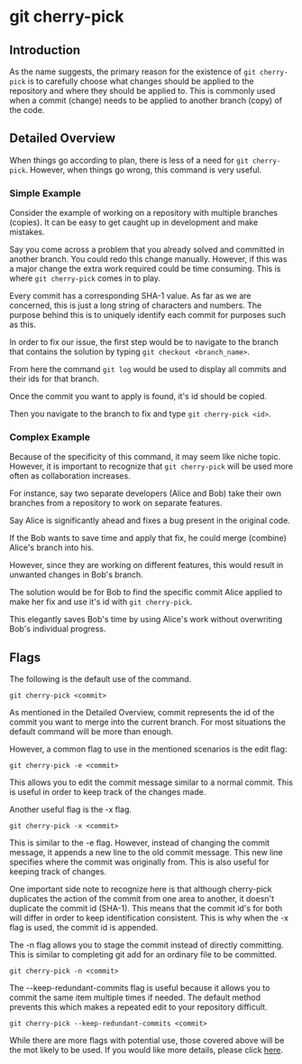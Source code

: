 # git cherry-pick

## Introduction

As the name suggests, the primary reason for the existence of 
`git cherry-pick` is to carefully choose what changes should be
applied to the repository and where they should be applied to. 
This is commonly used when a commit (change) needs to be applied
to another branch (copy) of the code.

## Detailed Overview

When things go according to plan, there is less of a need for 
`git cherry-pick`. However, when things go wrong, this command
is very useful. 

### Simple Example

Consider the example of working on a repository
with multiple branches (copies). It can be easy to get caught up
in development and make mistakes. 

Say you come across a problem
that you already solved and committed in another branch. You could
redo this change manually. However, if this was a major change the
extra work required could be time consuming. This is where `git cherry-pick`
comes in to play. 

Every commit has a corresponding SHA-1 value. As far as we are
concerned, this is just a long string of characters and numbers. The
purpose behind this is to uniquely identify each commit for purposes
such as this. 

In order to fix our issue, the first step would be to
navigate to the branch that contains the solution by typing 
`git checkout <branch_name>`. 

From here the command `git log` would 
be used to display all commits and their ids for that branch.

Once the commit you want to apply is found, it's id should be copied.

Then you navigate to the branch to fix and type `git cherry-pick <id>`.

### Complex Example

Because of the specificity of this command, it may seem like niche topic.
However, it is important to recognize that `git cherry-pick` will be used
more often as collaboration increases. 

For instance, say two separate 
developers (Alice and Bob) take their own branches from a repository to work
on separate features. 

Say Alice is significantly ahead and fixes a bug present
in the original code. 

If the Bob wants to save time and apply
that fix, he could merge (combine) Alice's branch into his. 

However, since they
are working on different features, this would result in unwanted changes in
Bob's branch. 

The solution would be for Bob to find the specific commit Alice
applied to make her fix and use it's id with `git cherry-pick`. 

This elegantly
saves Bob's time by using Alice's work without overwriting Bob's individual
progress.


## Flags

The following is the default use of the command.

`git cherry-pick <commit>`

As mentioned in the Detailed Overview, commit represents the id of 
the commit you want to merge into the current branch. For most situations
the default command will be more than enough. 

However, a common flag to use in the mentioned scenarios is the edit flag:

`git cherry-pick -e <commit>`

This allows you to edit the commit message similar to a normal commit.
This is useful in order to keep track of the changes made.

Another useful flag is the -x flag. 

`git cherry-pick -x <commit>`

This is similar to the -e flag. However, instead of changing the commit
message, it appends a new line to the old commit message. This new line
specifies where the commit was originally from. This is also useful for
keeping track of changes.

One important side note to recognize here is that although cherry-pick
duplicates the action of the commit from one area to another, it doesn't
duplicate the commit id (SHA-1). This means that the commit id's for both
will differ in order to keep identification consistent. This is why when
the -x flag is used, the commit id is appended.

The -n flag allows you to stage the commit instead of directly committing.
This is similar to completing git add for an ordinary file to be committed.

`git cherry-pick -n <commit>`

The --keep-redundant-commits flag is useful because it allows you to commit
the same item multiple times if needed. The default method prevents this which
makes a repeated edit to your repository difficult.

`git cherry-pick --keep-redundant-commits <commit>`

While there are more flags with potential use, those covered above will be
the mot likely to be used. If you would like more details, please click [here](https://git-scm.com/docs/git-cherry-pick).



